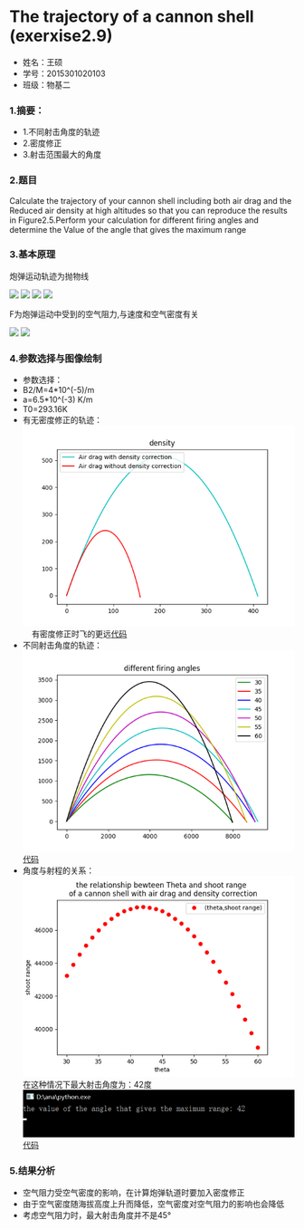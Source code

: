       
# The trajectory of a cannon shell    (exerxise2.9)
* 姓名：王硕
* 学号：2015301020103
* 班级：物基二
### 1.摘要：
*  1.不同射击角度的轨迹
* 2.密度修正
* 3.射击范围最大的角度
### 2.题目    
Calculate the trajectory of your cannon shell including both air drag and the 
Reduced air density at high altitudes so that you can reproduce the results in 
Figure2.5.Perform your calculation for different firing angles and determine the 
Value of the angle that gives the maximum range
### 3.基本原理 
炮弹运动轨迹为抛物线

<img src="http://latex.codecogs.com/gif.latex?x_{i+1}=x_{i}+v_{x,i}\Delta\,t">      


<img src="http://latex.codecogs.com/gif.latex?v_{x,i+1}=v_{x,i}-\frac{F_{x}}{M}\Delta\,t">      

<img src="http://latex.codecogs.com/gif.latex?y_{i+1}=y_{i}+v_{Y,i}\Delta\,t">     


<img src="http://latex.codecogs.com/gif.latex?v_{y,i+1}=v_{y,i}-g\Delta\,t-\frac{F_{y}}{M}\Delta\,t">       

F为炮弹运动中受到的空气阻力,与速度和空气密度有关    

<img src="http://latex.codecogs.com/gif.latex?F=-B_{2}v^{2}\frac{\rho\,}{\rho\,_{0}}"> 
<img src="http://latex.codecogs.com/gif.latex?\rho\,=\rho\,_{0}(1-\frac{ay}{T_{0}})">     

### 4.参数选择与图像绘制
* 参数选择：
* B2/M=4*10^(-5)/m    
* a=6.5*10^(-3) K/m   
* T0=293.16K
* 有无密度修正的轨迹：     
![](./EXERCISE/Figure_4b.png)     
有密度修正时飞的更远[代码](./EXERCISE/temp4b.py)
* 不同射击角度的轨迹：
![](./EXERCISE/Figure_4a.png)
[代码](./EXERCISE/temp4a.py)
* 角度与射程的关系：
![](./EXERCISE/Figure_4c.png)
在这种情况下最大射击角度为：42度
![](./EXERCISE/Figure_4c0.png)
[代码](./EXERCISE/temp4c.py)
### 5.结果分析
* 空气阻力受空气密度的影响，在计算炮弹轨道时要加入密度修正
* 由于空气密度随海拔高度上升而降低，空气密度对空气阻力的影响也会降低
* 考虑空气阻力时，最大射击角度并不是45°
